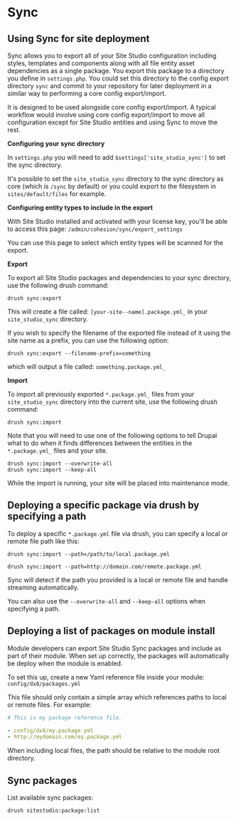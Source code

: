 
# Sync

## Using Sync for site deployment

Sync allows you to export all of your Site Studio configuration including styles, templates and components along with all file entity asset dependencies as a single package.
You export this package to a directory you define in `settings.php`. You could set this directory to the config export directory `sync` and commit to your repository for later deployment in a similar way to performing a core config export/import.   

It is designed to be used alongside core config export/import. A typical workflow would involve using core config export/import to move all configuration except for Site Studio entities and using Sync to move the rest.  

**Configuring your sync directory**

In `settings.php` you will need to add `$settings['site_studio_sync']` to set the sync directory.

It's possible to set the `site_studio_sync` directory to the sync directory as core (which is `/sync` by default) or you could export to the filesystem in `sites/default/files` for example. 

**Configuring entity types to include in the export**

With Site Studio installed and activated with your license key, you'll be able to access this page:
`/admin/cohesion/sync/export_settings`

You can use this page to select which entity types will be scanned for the export.

**Export**

To export all Site Studio packages and dependencies to your sync directory, use the following drush command:

```
drush sync:export
``` 

This will create a file called: `[your-site--name].package.yml_` in your `site_studio_sync` directory.

If you wish to specify the filename of the exported file instead of it using the site name as a prefix, you can use the following option:

```
drush sync:export --filename-prefix=something
``` 

which will output a file called: `something.package.yml_`


**Import**

To import all previously exported `*.package.yml_` files from your `site_studio_sync` directory into the current site, use the following drush command: 

```
drush sync:import
```

Note that you will need to use one of the following options to tell Drupal what to do when it finds differences between the entities in the `*.package.yml_` files and your site. 

```
drush sync:import --overwrite-all
drush sync:import --keep-all
```

While the import is running, your site will be placed into maintenance mode.

## Deploying a specific package via drush by specifying a path 

To deploy a specific `*.package.yml` file via drush, you can specify a local or remote file path like this:

```
drush sync:import --path=/path/to/local.package.yml
```  

```
drush sync:import --path=http://domain.com/remote.package.yml
```  

Sync will detect if the path you provided is a local or remote file and handle streaming automatically.

You can also use the `--overwrite-all` and `--keep-all` options when specifying a path. 

## Deploying a list of packages on module install 

Module developers can export Site Studio Sync packages and include as part of their module. When set up correctly, the packages will automatically be deploy when the module is enabled. 

To set this up, create a new Yaml reference file inside your module: `config/dx8/packages.yml`

This file should only contain a simple array which references paths to local or remote files. For example:

```yml
# This is my package reference file. 

- config/dx8/my.package.yml
- http://mydomain.com/my.package.yml
```

When including local files, the path should be relative to the module root directory. 

## Sync packages

List available sync packages:

```
drush sitestudio:package:list
```  
